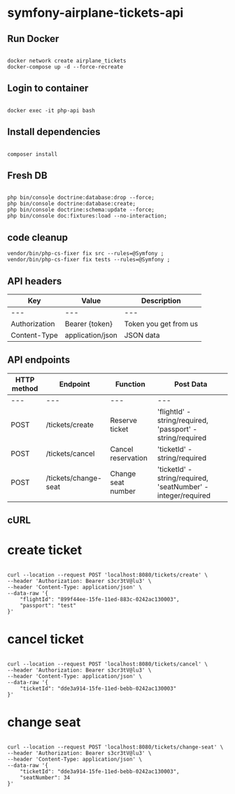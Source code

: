 # symfony-airplane-tickets-api

## Run Docker

```

docker network create airplane_tickets
docker-compose up -d --force-recreate

```

## Login to container

```

docker exec -it php-api bash

```

## Install dependencies

```

composer install

```



## Fresh DB

```

php bin/console doctrine:database:drop --force;
php bin/console doctrine:database:create;
php bin/console doctrine:schema:update --force;
php bin/console doc:fixtures:load --no-interaction;

```

## code cleanup

```
vendor/bin/php-cs-fixer fix src --rules=@Symfony ;
vendor/bin/php-cs-fixer fix tests --rules=@Symfony ;

```

## API headers

| Key           | Value            | Description           |
|---------------|------------------|-----------------------|
| ---           | ---              | ---                   |
| Authorization | Bearer {token}   | Token you get from us |
| Content-Type  | application/json | JSON data             |


## API endpoints

| HTTP method | Endpoint             | Function           | Post Data                                                     |
|-------------|----------------------|--------------------|---------------------------------------------------------------|
| ---         | ---                  | ---                | ---                                                           |
| POST        | /tickets/create      | Reserve ticket     | 'flightId' - string/required, 'passport' - string/required    |
| POST        | /tickets/cancel      | Cancel reservation | 'ticketId' - string/required                                  |
| POST        | /tickets/change-seat | Change seat number | 'ticketId' - string/required, 'seatNumber' - integer/required |

## cURL

# create ticket

```

curl --location --request POST 'localhost:8080/tickets/create' \
--header 'Authorization: Bearer s3cr3tV@lu3' \
--header 'Content-Type: application/json' \
--data-raw '{
    "flightId": "899f44ee-15fe-11ed-883c-0242ac130003",
    "passport": "test"
}'

```

# cancel ticket

```

curl --location --request POST 'localhost:8080/tickets/cancel' \
--header 'Authorization: Bearer s3cr3tV@lu3' \
--header 'Content-Type: application/json' \
--data-raw '{
    "ticketId": "dde3a914-15fe-11ed-bebb-0242ac130003"
}'

```

# change seat

```

curl --location --request POST 'localhost:8080/tickets/change-seat' \
--header 'Authorization: Bearer s3cr3tV@lu3' \
--header 'Content-Type: application/json' \
--data-raw '{
    "ticketId": "dde3a914-15fe-11ed-bebb-0242ac130003",
    "seatNumber": 34
}'

```